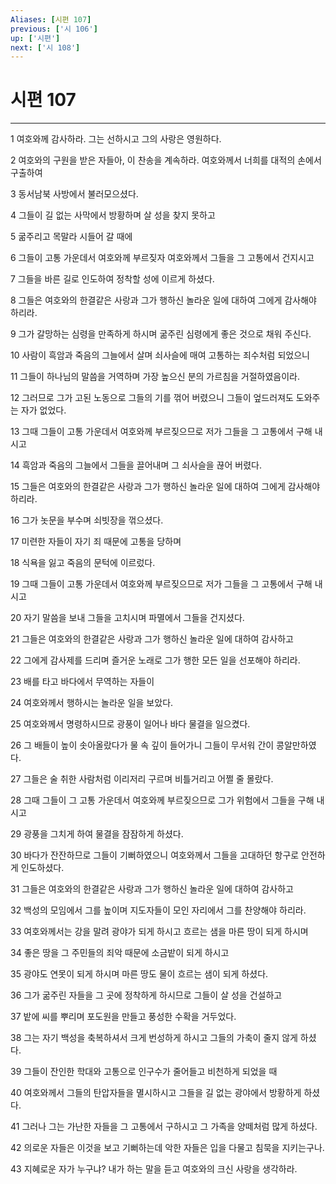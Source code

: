 ```yaml
---
Aliases: [시편 107]
previous: ['시 106']
up: ['시편']
next: ['시 108']
---
```

# 시편 107

***


1 여호와께 감사하라. 그는 선하시고 그의 사랑은 영원하다. 

2 여호와의 구원을 받은 자들아, 이 찬송을 계속하라. 여호와께서 너희를 대적의 손에서 구출하여 

3 동서남북 사방에서 불러모으셨다. 

4 그들이 길 없는 사막에서 방황하며 살 성을 찾지 못하고 

5 굶주리고 목말라 시들어 갈 때에 

6 그들이 고통 가운데서 여호와께 부르짖자 여호와께서 그들을 그 고통에서 건지시고 

7 그들을 바른 길로 인도하여 정착할 성에 이르게 하셨다. 

8 그들은 여호와의 한결같은 사랑과 그가 행하신 놀라운 일에 대하여 그에게 감사해야 하리라. 

9 그가 갈망하는 심령을 만족하게 하시며 굶주린 심령에게 좋은 것으로 채워 주신다. 

10 사람이 흑암과 죽음의 그늘에서 살며 쇠사슬에 매여 고통하는 죄수처럼 되었으니 

11 그들이 하나님의 말씀을 거역하며 가장 높으신 분의 가르침을 거절하였음이라. 

12 그러므로 그가 고된 노동으로 그들의 기를 꺾어 버렸으니 그들이 엎드러져도 도와주는 자가 없었다. 

13 그때 그들이 고통 가운데서 여호와께 부르짖으므로 저가 그들을 그 고통에서 구해 내시고 

14 흑암과 죽음의 그늘에서 그들을 끌어내며 그 쇠사슬을 끊어 버렸다. 

15 그들은 여호와의 한결같은 사랑과 그가 행하신 놀라운 일에 대하여 그에게 감사해야 하리라. 

16 그가 놋문을 부수며 쇠빗장을 꺾으셨다. 

17 미련한 자들이 자기 죄 때문에 고통을 당하며 

18 식욕을 잃고 죽음의 문턱에 이르렀다. 

19 그때 그들이 고통 가운데서 여호와께 부르짖으므로 저가 그들을 그 고통에서 구해 내시고 

20 자기 말씀을 보내 그들을 고치시며 파멸에서 그들을 건지셨다. 

21 그들은 여호와의 한결같은 사랑과 그가 행하신 놀라운 일에 대하여 감사하고 

22 그에게 감사제를 드리며 즐거운 노래로 그가 행한 모든 일을 선포해야 하리라. 

23 배를 타고 바다에서 무역하는 자들이 

24 여호와께서 행하시는 놀라운 일을 보았다. 

25 여호와께서 명령하시므로 광풍이 일어나 바다 물결을 일으켰다. 

26 그 배들이 높이 솟아올랐다가 물 속 깊이 들어가니 그들이 무서워 간이 콩알만하였다. 

27 그들은 술 취한 사람처럼 이리저리 구르며 비틀거리고 어쩔 줄 몰랐다. 

28 그때 그들이 그 고통 가운데서 여호와께 부르짖으므로 그가 위험에서 그들을 구해 내시고 

29 광풍을 그치게 하여 물결을 잠잠하게 하셨다. 

30 바다가 잔잔하므로 그들이 기뻐하였으니 여호와께서 그들을 고대하던 항구로 안전하게 인도하셨다. 

31 그들은 여호와의 한결같은 사랑과 그가 행하신 놀라운 일에 대하여 감사하고 

32 백성의 모임에서 그를 높이며 지도자들이 모인 자리에서 그를 찬양해야 하리라. 

33 여호와께서는 강을 말려 광야가 되게 하시고 흐르는 샘을 마른 땅이 되게 하시며 

34 좋은 땅을 그 주민들의 죄악 때문에 소금밭이 되게 하시고 

35 광야도 연못이 되게 하시며 마른 땅도 물이 흐르는 샘이 되게 하셨다. 

36 그가 굶주린 자들을 그 곳에 정착하게 하시므로 그들이 살 성을 건설하고 

37 밭에 씨를 뿌리며 포도원을 만들고 풍성한 수확을 거두었다. 

38 그는 자기 백성을 축복하셔서 크게 번성하게 하시고 그들의 가축이 줄지 않게 하셨다. 

39 그들이 잔인한 학대와 고통으로 인구수가 줄어들고 비천하게 되었을 때 

40 여호와께서 그들의 탄압자들을 멸시하시고 그들을 길 없는 광야에서 방황하게 하셨다. 

41 그러나 그는 가난한 자들을 그 고통에서 구하시고 그 가족을 양떼처럼 많게 하셨다. 

42 의로운 자들은 이것을 보고 기뻐하는데 악한 자들은 입을 다물고 침묵을 지키는구나. 

43 지혜로운 자가 누구냐? 내가 하는 말을 듣고 여호와의 크신 사랑을 생각하라.
